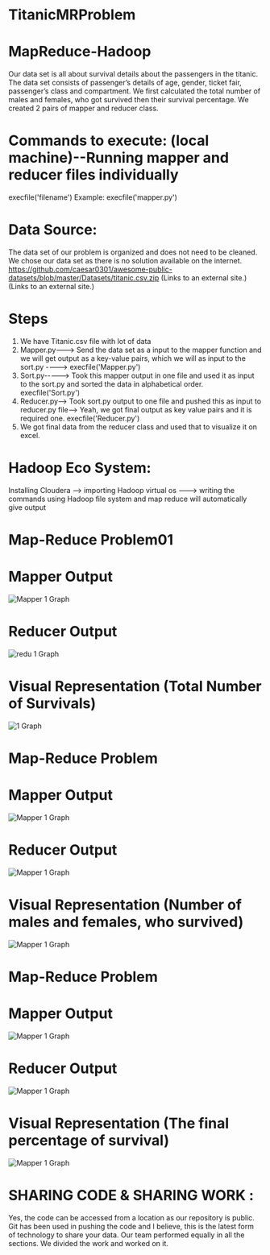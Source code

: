 # TitanicMRProblem
# MapReduce-Hadoop
Our data set is all about survival details about the passengers in the titanic. The data set consists of passenger’s details of age, gender, ticket fair, passenger’s class and compartment.
We first calculated the total number of males and females, who got survived then their survival percentage.
We created 2 pairs of mapper and reducer class.

# Commands to execute: (local machine)--Running mapper and reducer files individually
execfile('filename')
Example: execfile('mapper.py')
# Data Source:
The data set of our problem is organized and does not need to be cleaned. We chose our data set as there is no solution available on  the internet.
https://github.com/caesar0301/awesome-public-datasets/blob/master/Datasets/titanic.csv.zip (Links to an external site.) (Links to an external site.)
# Steps
1.	We have Titanic.csv file with lot of data
2.	Mapper.py---> Send the data set as a input to the mapper function and we will get output as a key-value pairs, which we will as input to the sort.py ---->
execfile('Mapper.py')
3.	Sort.py-----> Took this mapper output in one file and used it as input to the sort.py and sorted the data in alphabetical order.
execfile('Sort.py')
4.	Reducer.py--> Took sort.py output to one file and pushed this as input to reducer.py file--> Yeah, we got final output as key value pairs and it is required one.
execfile('Reducer.py')
5.	We got final data from the reducer class and used that to visualize it on excel.
# Hadoop Eco System:
Installing Cloudera --> importing Hadoop virtual os ---> writing the commands using Hadoop file system and map reduce will automatically give output

# Map-Reduce Problem01
# Mapper Output
![Mapper 1 Graph](/images/map0.JPG)
# Reducer Output
![redu 1 Graph](/images/redu0.JPG)
# Visual Representation (Total Number of Survivals)
![ 1 Graph](/images/Total.PNG)
# Map-Reduce Problem
# Mapper Output
![Mapper 1 Graph](/images/map2.JPG)
# Reducer Output
![Mapper 1 Graph](/images/redu1.JPG)
# Visual Representation (Number of males and females, who survived) 
![Mapper 1 Graph](/images/Survived.PNG)
# Map-Reduce Problem
# Mapper Output
![Mapper 1 Graph](/images/map3.JPG)
# Reducer Output
![Mapper 1 Graph](/images/redu2.JPG)
# Visual Representation (The final percentage of survival)
![Mapper 1 Graph](/images/Survival.PNG)
# SHARING CODE & SHARING WORK :
Yes, the code can be accessed from a location as our repository is public. Git has been used in pushing the code and I believe, this is the latest form of technology to share your data. Our team performed equally in all the sections. We divided the work and worked on it.
